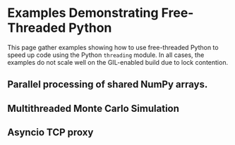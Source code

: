 # Examples Demonstrating Free-Threaded Python

This page gather examples showing how to use free-threaded Python to speed up
code using the Python `threading` module. In all cases, the examples do not
scale well on the GIL-enabled build due to lock contention.

## Parallel processing of shared NumPy arrays.

## Multithreaded Monte Carlo Simulation

## Asyncio TCP proxy